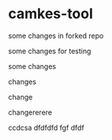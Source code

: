 # camkes-tool

some changes in forked repo

some changes for testing

some changes

changes

change

changererere

ccdcsa
dfdfdfd
fgf
dfdf

